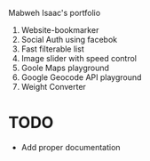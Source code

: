 Mabweh Isaac's portfolio

1. Website-bookmarker
2. Social Auth using facebok
3. Fast filterable list
4. Image slider with speed control
5. Goole Maps playground
6. Google Geocode API playground
7. Weight Converter

# TODO
- Add proper documentation
